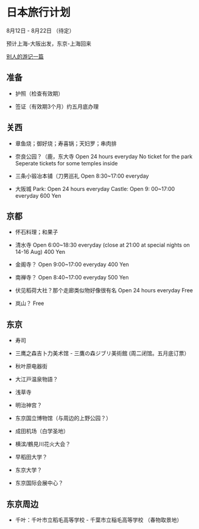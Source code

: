# 日本旅行计划

8月12日 - 8月22日 （待定）

预计上海-大阪出发，东京-上海回来

[别人的游记一篇](https://github.com/silensmile/Nippon/blob/master/README.md)

## 准备

- 护照（检查有效期）

- 签证（有效期3个月）约五月底办理


## 关西

- 章鱼烧；御好烧；寿喜锅；天妇罗；串肉排

- 奈良公园？（鹿，东大寺
  Open 24 hours everyday
  No ticket for the park
  Seperate tickets for some temples inside

- 三条小锻冶本铺（刀男巡礼
  Open 8:30~17:00 everyday

- 大阪城
  Park: Open 24 hours everyday
  Castle: Open 9: 00~17:00 everyday
  600 Yen

## 京都

- 怀石料理；和果子

- 清水寺
  Open 6:00~18:30 everyday (close at 21:00 at special nights on 14-16 Aug)
  400 Yen
  
- 金阁寺？
  Open 9:00~17:00 everyday
  400 Yen

- 南禅寺？
  Open 8:40~17:00 everyday
  500 Yen
  
- 伏见稻荷大社？那个走廊类似物好像很有名
  Open 24 hours everyday
  Free

- 岚山？
  Free


## 东京

- 寿司

- 三鹰之森吉卜力美术馆 - 三鷹の森ジブリ美術館 (周二闭馆。五月底订票）

- 秋叶原电器街

- 大江戸温泉物語？

- 浅草寺

- 明治神宫？
  
- 东京国立博物馆（与周边的上野公园？）

- 成田机场（白学圣地）

- 横滨/鶴見川花火大会？

- 早稻田大学？

- 东京大学？

- 东京国际会展中心？

## 东京周边

- 千叶：千叶市立稻毛高等学校 - 千葉市立稲毛高等学校 （春物取景地）
